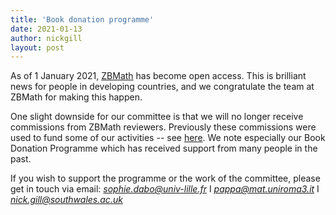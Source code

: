 ```yaml
---
title: 'Book donation programme'
date: 2021-01-13
author: nickgill
layout: post
---
```


As of 1 January 2021, <a href = "http://zbmath.org">ZBMath</a> has become open access. This is brilliant news for people in developing countries, and we congratulate the team at ZBMath for making this happen.

One slight downside for our committee is that we will no longer receive commissions from ZBMath reviewers. Previously these commissions were used to fund some of our activities -- see <a href = "activities.md">here</a>. We note especially our Book Donation Programme which has received support from many people in the past. 

If you wish to support the programme or the work of the committee, please get in touch via email: *sophie.dabo@univ-lille.fr* I *pappa@mat.uniroma3.it* I *nick.gill@southwales.ac.uk*

